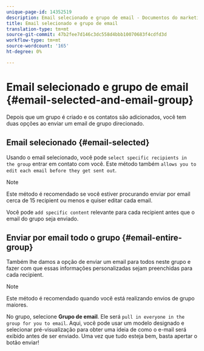```yaml
---
unique-page-id: 14352519
description: Email selecionado e grupo de email - Documentos do marketing - Documentação do produto
title: Email selecionado e grupo de email
translation-type: tm+mt
source-git-commit: 47b2fee7d146c3dc558d4bbb10070683f4cdfd3d
workflow-type: tm+mt
source-wordcount: '165'
ht-degree: 0%

---
```



# Email selecionado e grupo de email {#email-selected-and-email-group}

Depois que um grupo é criado e os contatos são adicionados, você tem duas opções ao enviar um email de grupo direcionado.

## Email selecionado {#email-selected}

Usando o email selecionado, você pode `select specific recipients in the group` entrar em contato com você. Este método também `allows you to edit each email before they get sent out`.

>[!NOTE]
>
>Este método é recomendado se você estiver procurando enviar por email cerca de 15 recipient ou menos e quiser editar cada email.

Você pode `add specific content` relevante para cada recipient antes que o email do grupo seja enviado.

## Enviar por email todo o grupo {#email-entire-group}

Também lhe damos a opção de enviar um email para todos neste grupo e fazer com que essas informações personalizadas sejam preenchidas para cada recipient.

>[!NOTE]
>
>Este método é recomendado quando você está realizando envios de grupo maiores.

No grupo, selecione **Grupo de email**. Ele será `pull in everyone in the group for you to email`.  Aqui, você pode usar um modelo designado e selecionar pré-visualização para obter uma ideia de como o e-mail será exibido antes de ser enviado. Uma vez que tudo esteja bem, basta apertar o botão enviar!
